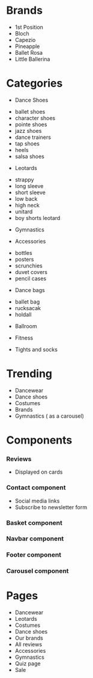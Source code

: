 

# Brands

* 1st Position
* Bloch
* Capezio
* Pineapple
* Ballet Rosa
* Little Ballerina

# Categories

* Dance Shoes
 - ballet shoes
 - character shoes
  - pointe shoes
  - jazz shoes
 - dance trainers
 - tap shoes
 - heels
 - salsa shoes

* Leotards
 - strappy
 - long sleeve
 - short sleeve
 - low back
 - high neck
 - unitard
 - boy shorts leotard

* Gymnastics

* Accessories
 - bottles
  - posters
  - scrunchies
  - duvet covers
  - pencil cases

* Dance bags
 - ballet bag
 - rucksacak
 - holdall


* Ballroom

* Fitness

* Tights and socks



# Trending

* Dancewear
* Dance shoes
* Costumes
* Brands
* Gymnastics
( as a carousel)



# Components

### Reviews

* Displayed on cards


### Contact component

* Social media links
* Subscribe to newsletter form


### Basket component

### Navbar component

### Footer component


### Carousel component


# Pages

* Dancewear
* Leotards
* Costumes
* Dance shoes
* Our brands
* All reviews
* Accessories
* Gymnastics
* Quiz page
* Sale